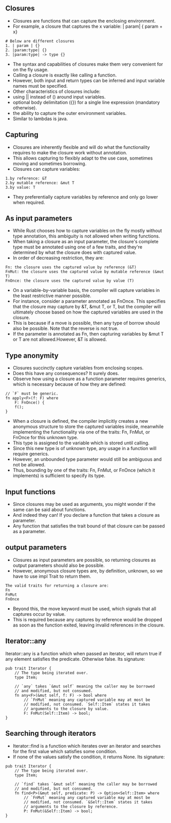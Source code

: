 ## Closures

- Closures are functions that can capture the enclosing environment.
- For example, a closure that captures the x variable: | param| { param + x}

```
# Below are different closures
1. | param | {}
2. |param:type| {}
3. |param:type| -> type {}

```

- The syntax and capabilities of closures make them very convenient for on the fly usage.
- Calling a closure is exactly like calling a function.
- However, both input and return types can be inferred and input variable names must be specified.
- Other characteristics of closures include:
- using || instead of () around input variables.
- optional body delimitation ({}) for a single line expression (mandatory otherwise).
- the ability to capture the outer environment variables.
- Similar to lambdas is java.

## Capturing

- Closures are inherently flexible and will do what the functionality requires to make the closure work without
  annotation.
- This allows capturing to flexibly adapt to the use case, sometimes moving and sometimes borrowing.
- Closures can capture variables:

```
1.by reference: &T
2.by mutable reference: &mut T
3.by value: T
```

- They preferentially capture variables by reference and only go lower when required.

## As input parameters

- While Rust chooses how to capture variables on the fly mostly without type annotation, this ambiguity is not allowed
  when writing functions.
- When taking a closure as an input parameter, the closure's complete type must be annotated using one of a few traits,
  and they're determined by what the closure does with captured value.
- In order of decreasing restriction, they are:

```
Fn: the closure uses the captured value by reference (&T)
FnMut: the closure uses the captured value by mutable reference (&mut T)
FnOnce: the closure uses the captured value by value (T)
```

- On a variable-by-variable basis, the compiler will capture variables in the least restrictive manner possible.
- For instance, consider a parameter annotated as FnOnce. This specifies that the closure may capture by &T, &mut T, or
  T, but the compiler will ultimately choose based on how the captured variables are used in the closure.
- This is because if a move is possible, then any type of borrow should also be possible. Note that the reverse is not
  true.
- If the parameter is annotated as Fn, then capturing variables by &mut T or T are not allowed.However, &T is allowed.

## Type anonymity

- Closures succinctly capture variables from enclosing scopes.
- Does this have any consequences? It surely does.
- Observe how using a closure as a function parameter requires generics, which is necessary because of how they are
  defined:

```
// `F` must be generic.
fn apply<F>(f: F) where
    F: FnOnce() {
    f();
}
```

- When a closure is defined, the compiler implicitly creates a new anonymous structure to store the captured variables
  inside, meanwhile implementing the functionality via one of the traits: Fn, FnMut, or FnOnce for this unknown type.
- This type is assigned to the variable which is stored until calling.
- Since this new type is of unknown type, any usage in a function will require generics.
- However, an unbounded type parameter <T> would still be ambiguous and not be allowed.
- Thus, bounding by one of the traits: Fn, FnMut, or FnOnce (which it implements) is sufficient to specify its type.

## Input functions

- Since closures may be used as arguments, you might wonder if the same can be said about functions.
- And indeed they can! If you declare a function that takes a closure as parameter.
- Any function that satisfies the trait bound of that closure can be passed as a parameter.

## output parameters

- Closures as input parameters are possible, so returning closures as output parameters should also be possible.
- However, anonymous closure types are, by definition, unknown, so we have to use impl Trait to return them.

```
The valid traits for returning a closure are:
Fn
FnMut
FnOnce
```

- Beyond this, the move keyword must be used, which signals that all captures occur by value.
- This is required because any captures by reference would be dropped as soon as the function exited, leaving invalid
  references in the closure.

## Iterator::any

Iterator::any is a function which when passed an iterator, will return true if any element satisfies the predicate.
Otherwise false. Its signature:

```
pub trait Iterator {
    // The type being iterated over.
    type Item;

    // `any` takes `&mut self` meaning the caller may be borrowed
    // and modified, but not consumed.
    fn any<F>(&mut self, f: F) -> bool where
        // `FnMut` meaning any captured variable may at most be
        // modified, not consumed. `Self::Item` states it takes
        // arguments to the closure by value.
        F: FnMut(Self::Item) -> bool;
}
```

## Searching through iterators

- Iterator::find is a function which iterates over an iterator and searches for the first value which satisfies some
  condition.
- If none of the values satisfy the condition, it returns None. Its signature:

```
pub trait Iterator {
    // The type being iterated over.
    type Item;

    // `find` takes `&mut self` meaning the caller may be borrowed
    // and modified, but not consumed.
    fn find<P>(&mut self, predicate: P) -> Option<Self::Item> where
        // `FnMut` meaning any captured variable may at most be
        // modified, not consumed. `&Self::Item` states it takes
        // arguments to the closure by reference.
        P: FnMut(&Self::Item) -> bool;
}
```
